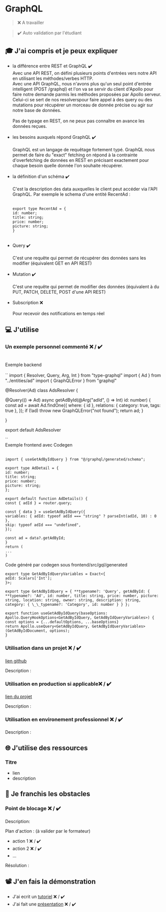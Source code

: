 # GraphQL

> ❌ A travailler

> ✔️ Auto validation par l'étudiant

## 🎓 J'ai compris et je peux expliquer

- la différence entre REST et GraphQL ✔️ <br/>
  Avec une API REST, on défini plusieurs points d'entrées vers notre API en utilisant les méthodes/verbes HTTP.<br/>
  Avec une API GraphQL, nous n'avons plus qu'un seul point d'entrée intelligent (POST /graphql) et l'on va se servir du client d'Apollo pour faire notre demande parmis les méthodes proposées par Apollo serveur. Celui-ci se sert de nos resolverspour faire appel à des query ou des mutations pour récupérer un morceau de donnée précise ou agir sur notre base de données.<br />
  <br />
  Pas de typage en REST, on ne peux pas connaître en avance les données reçues.<br />
  <br/>
- les besoins auxquels répond GraphQL ✔️ <br/> <br />
  GraphQL est un langage de requêtage fortement typé. GraphQL nous permet de faire du "exact" fetching on répond à la contrainte d'overfetching de données en REST en précisant exactement pour chaque besoin quelle donnée l'on souhaite récupérer.
  <br/><br />
- la définition d'un schéma ✔️ <br/><br />
  C'est la description des data auxquelles le client peut accéder via l'API GraphQL. Par exemple le schema d'une entité RecentAd : <br/><br />
  ```
  export type RecentAd = {
  id: number;
  title: string;
  price: number;
  picture: string;
  }
  ```
  <br />
- Query ✔️ <br/><br />
  C'est une requête qui permet de récupérer des données sans les modifier (équivalent GET en API REST) <br/><br />
- Mutation ✔️ <br/><br />
  C'est une requête qui permet de modifier des données (équivalent à du PUT, PATCH, DELETE, POST d'une API REST)
  <br/><br />
- Subscription ❌ <br/><br />
  Pour recevoir des notifications en temps réel
  <br/>

## 💻 J'utilise

### Un exemple personnel commenté ❌ / ✔️

<br />
Exemple backend <br />
<br />
``
import { Resolver, Query, Arg, Int } from "type-graphql"
import { Ad } from "../entities/ad"
import { GraphQLError } from "graphql"

@Resolver(Ad)
class AdsResolver {

@Query(() => Ad)
async getAdById(@Arg("adId", () => Int) id: number) {
const ad = await Ad.findOne({
where: { id },
relations: { category: true, tags: true },
});
if (!ad) throw new GraphQLError("not found");
return ad;
}

}

export default AdsResolver

``
<br />
Exemple frontend avec Codegen <br />
<br />

```
import { useGetAdByIdQuery } from "@/graphql/generated/schema";

export type AdDetail = {
id: number;
title: string;
price: number;
picture: string;
};

export default function AdDetails() {
const { adId } = router.query;

const { data } = useGetAdByIdQuery({
variables: { adId: typeof adId === "string" ? parseInt(adId, 10) : 0 },
skip: typeof adId === "undefined",
});

const ad = data?.getAdById;
}
return (
...
)
```

Code généré par codegen sous frontend/src/gql/generated

```
export type GetAdByIdQueryVariables = Exact<{
adId: Scalars['Int'];
}>;

export type GetAdByIdQuery = { **typename?: 'Query', getAdById: { **typename?: 'Ad', id: number, title: string, price: number, picture: string, location: string, owner: string, description: string, category: { \_\_typename?: 'Category', id: number } } };

export function useGetAdByIdQuery(baseOptions: Apollo.QueryHookOptions<GetAdByIdQuery, GetAdByIdQueryVariables>) {
const options = {...defaultOptions, ...baseOptions}
return Apollo.useQuery<GetAdByIdQuery, GetAdByIdQueryVariables>(GetAdByIdDocument, options);
}
```

### Utilisation dans un projet ❌ / ✔️

[lien github](...)

Description :

### Utilisation en production si applicable❌ / ✔️

[lien du projet](...)

Description :

### Utilisation en environement professionnel ❌ / ✔️

Description :

## 🌐 J'utilise des ressources

### Titre

- lien
- description

## 🚧 Je franchis les obstacles

### Point de blocage ❌ / ✔️

Description:

Plan d'action : (à valider par le formateur)

- action 1 ❌ / ✔️
- action 2 ❌ / ✔️
- ...

Résolution :

## 📽️ J'en fais la démonstration

- J'ai ecrit un [tutoriel](...) ❌ / ✔️
- J'ai fait une [présentation](...) ❌ / ✔️

```

```

```

```

```

```
